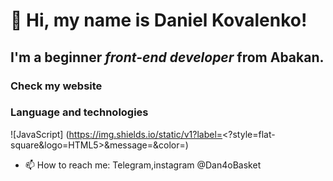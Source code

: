 # 👋 Hi, my name is **Daniel Kovalenko**! 
## I'm a beginner *front-end developer* from Abakan.
### Check my website
### Language and technologies
![JavaScript] (https://img.shields.io/static/v1?label=<?style=flat-square&logo=HTML5>&message=<MESSAGE>&color=<black>)
- 📫 How to reach me: Telegram,instagram @Dan4oBasket

